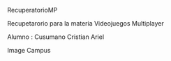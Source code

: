 RecuperatorioMP

Recupetarorio para la materia Videojuegos Multiplayer

Alumno : Cusumano Cristian Ariel

Image Campus
